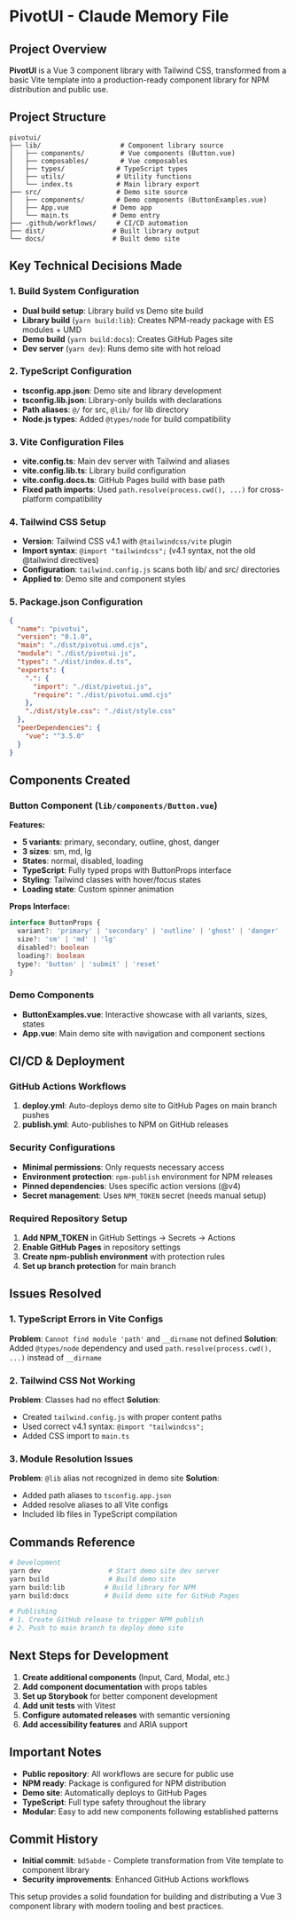 # PivotUI - Claude Memory File

## Project Overview
**PivotUI** is a Vue 3 component library with Tailwind CSS, transformed from a basic Vite template into a production-ready component library for NPM distribution and public use.

## Project Structure
```
pivotui/
├── lib/                    # Component library source
│   ├── components/         # Vue components (Button.vue)
│   ├── composables/        # Vue composables
│   ├── types/             # TypeScript types
│   ├── utils/             # Utility functions
│   └── index.ts           # Main library export
├── src/                   # Demo site source
│   ├── components/        # Demo components (ButtonExamples.vue)
│   ├── App.vue           # Demo app
│   └── main.ts           # Demo entry
├── .github/workflows/     # CI/CD automation
├── dist/                 # Built library output
└── docs/                 # Built demo site
```

## Key Technical Decisions Made

### 1. Build System Configuration
- **Dual build setup**: Library build vs Demo site build
- **Library build** (`yarn build:lib`): Creates NPM-ready package with ES modules + UMD
- **Demo build** (`yarn build:docs`): Creates GitHub Pages site
- **Dev server** (`yarn dev`): Runs demo site with hot reload

### 2. TypeScript Configuration
- **tsconfig.app.json**: Demo site and library development
- **tsconfig.lib.json**: Library-only builds with declarations
- **Path aliases**: `@/` for src, `@lib/` for lib directory
- **Node.js types**: Added `@types/node` for build compatibility

### 3. Vite Configuration Files
- **vite.config.ts**: Main dev server with Tailwind and aliases
- **vite.config.lib.ts**: Library build configuration
- **vite.config.docs.ts**: GitHub Pages build with base path
- **Fixed path imports**: Used `path.resolve(process.cwd(), ...)` for cross-platform compatibility

### 4. Tailwind CSS Setup
- **Version**: Tailwind CSS v4.1 with `@tailwindcss/vite` plugin
- **Import syntax**: `@import "tailwindcss";` (v4.1 syntax, not the old @tailwind directives)
- **Configuration**: `tailwind.config.js` scans both lib/ and src/ directories
- **Applied to**: Demo site and component styles

### 5. Package.json Configuration
```json
{
  "name": "pivotui",
  "version": "0.1.0",
  "main": "./dist/pivotui.umd.cjs",
  "module": "./dist/pivotui.js",
  "types": "./dist/index.d.ts",
  "exports": {
    ".": {
      "import": "./dist/pivotui.js",
      "require": "./dist/pivotui.umd.cjs"
    },
    "./dist/style.css": "./dist/style.css"
  },
  "peerDependencies": {
    "vue": "^3.5.0"
  }
}
```

## Components Created

### Button Component (`lib/components/Button.vue`)
**Features:**
- **5 variants**: primary, secondary, outline, ghost, danger
- **3 sizes**: sm, md, lg
- **States**: normal, disabled, loading
- **TypeScript**: Fully typed props with ButtonProps interface
- **Styling**: Tailwind classes with hover/focus states
- **Loading state**: Custom spinner animation

**Props Interface:**
```typescript
interface ButtonProps {
  variant?: 'primary' | 'secondary' | 'outline' | 'ghost' | 'danger'
  size?: 'sm' | 'md' | 'lg'
  disabled?: boolean
  loading?: boolean
  type?: 'button' | 'submit' | 'reset'
}
```

### Demo Components
- **ButtonExamples.vue**: Interactive showcase with all variants, sizes, states
- **App.vue**: Main demo site with navigation and component sections

## CI/CD & Deployment

### GitHub Actions Workflows
1. **deploy.yml**: Auto-deploys demo site to GitHub Pages on main branch pushes
2. **publish.yml**: Auto-publishes to NPM on GitHub releases

### Security Configurations
- **Minimal permissions**: Only requests necessary access
- **Environment protection**: `npm-publish` environment for NPM releases
- **Pinned dependencies**: Uses specific action versions (@v4)
- **Secret management**: Uses `NPM_TOKEN` secret (needs manual setup)

### Required Repository Setup
1. **Add NPM_TOKEN** in GitHub Settings → Secrets → Actions
2. **Enable GitHub Pages** in repository settings
3. **Create npm-publish environment** with protection rules
4. **Set up branch protection** for main branch

## Issues Resolved

### 1. TypeScript Errors in Vite Configs
**Problem**: `Cannot find module 'path'` and `__dirname` not defined
**Solution**: Added `@types/node` dependency and used `path.resolve(process.cwd(), ...)` instead of `__dirname`

### 2. Tailwind CSS Not Working
**Problem**: Classes had no effect
**Solution**: 
- Created `tailwind.config.js` with proper content paths
- Used correct v4.1 syntax: `@import "tailwindcss";`
- Added CSS import to `main.ts`

### 3. Module Resolution Issues
**Problem**: `@lib` alias not recognized in demo site
**Solution**: 
- Added path aliases to `tsconfig.app.json`
- Added resolve aliases to all Vite configs
- Included lib files in TypeScript compilation

## Commands Reference
```bash
# Development
yarn dev                 # Start demo site dev server
yarn build               # Build demo site
yarn build:lib          # Build library for NPM
yarn build:docs         # Build demo site for GitHub Pages

# Publishing
# 1. Create GitHub release to trigger NPM publish
# 2. Push to main branch to deploy demo site
```

## Next Steps for Development
1. **Create additional components** (Input, Card, Modal, etc.)
2. **Add component documentation** with props tables
3. **Set up Storybook** for better component development
4. **Add unit tests** with Vitest
5. **Configure automated releases** with semantic versioning
6. **Add accessibility features** and ARIA support

## Important Notes
- **Public repository**: All workflows are secure for public use
- **NPM ready**: Package is configured for NPM distribution
- **Demo site**: Automatically deploys to GitHub Pages
- **TypeScript**: Full type safety throughout the library
- **Modular**: Easy to add new components following established patterns

## Commit History
- **Initial commit**: `bd5abde` - Complete transformation from Vite template to component library
- **Security improvements**: Enhanced GitHub Actions workflows

This setup provides a solid foundation for building and distributing a Vue 3 component library with modern tooling and best practices.